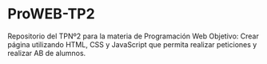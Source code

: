# ProWEB-TP2
Repositorio del TPNº2 para la materia de Programación Web
Objetivo: Crear página utilizando HTML, CSS y JavaScript que permita realizar peticiones y realizar AB de alumnos.
